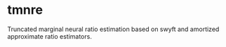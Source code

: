 # tmnre
Truncated marginal neural ratio estimation based on swyft and amortized approximate ratio estimators.
